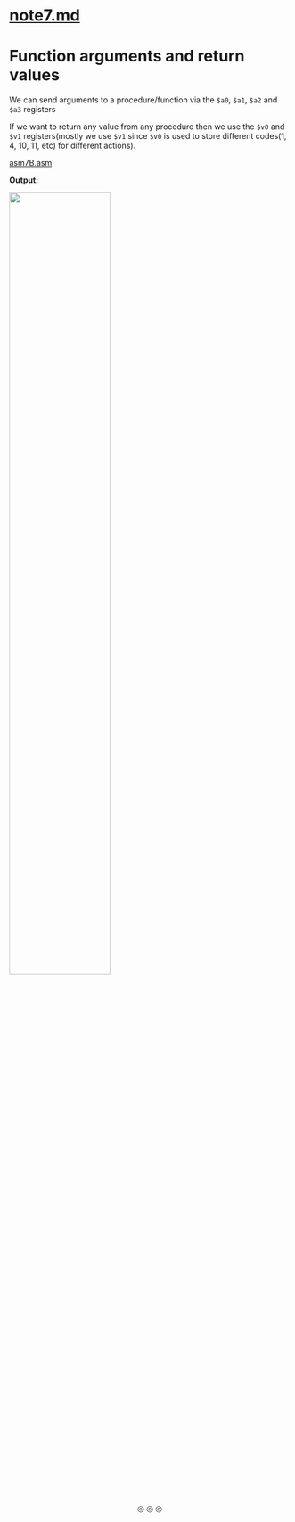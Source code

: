 # [note7.md](https://github.com/C0DER11101/MIPS/blob/MIPS/Notes/note7.md)

# Function arguments and return values

We can send arguments to a procedure/function via the `$a0`, `$a1`, `$a2` and `$a3` registers

If we want to return any value from any procedure then we use the `$v0` and `$v1` registers(mostly we use `$v1` since `$v0` is used to store different codes(1, 4, 10, 11, etc) for different actions).

[asm7B.asm](https://github.com/C0DER11101/MIPS/blob/MIPS/tests/asm7B.asm)

**Output:**

<img src="https://user-images.githubusercontent.com/96164229/241146889-f2628144-6fdc-49ac-a174-c4970195a8c4.png" width="60%" height="60%">

<p align="center">
&#9678; &#9678; &#9678;
</p>
